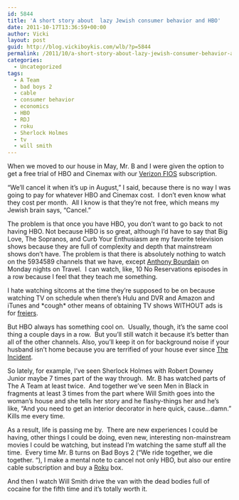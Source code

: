 ```yaml
---
id: 5844
title: 'A short story about  lazy Jewish consumer behavior and HBO'
date: 2011-10-17T13:36:59+00:00
author: Vicki
layout: post
guid: http://blog.vickiboykis.com/wlb/?p=5844
permalink: /2011/10/a-short-story-about-lazy-jewish-consumer-behavior-and-hbo/
categories:
  - Uncategorized
tags:
  - A Team
  - bad boys 2
  - cable
  - consumer behavior
  - economics
  - HBO
  - RDJ
  - roku
  - Sherlock Holmes
  - tv
  - will smith
---
```

When we moved to our house in May, Mr. B and I were given the option to get a free trial of HBO and Cinemax with our <a href="http://en.wikipedia.org/wiki/Verizon_FiOS" target="_blank">Verizon FIOS</a> subscription.

&#8220;We&#8217;ll cancel it when it&#8217;s up in August,&#8221; I said, because there is no way I was going to pay for whatever HBO and Cinemax cost.  I don&#8217;t even know what they cost per month.  All I know is that they&#8217;re not free, which means my Jewish brain says, &#8220;Cancel.&#8221;

The problem is that once you have HBO, you don&#8217;t want to go back to not having HBO. Not because HBO is so great, although I&#8217;d have to say that Big Love, The Sopranos, and Curb Your Enthusiasm are my favorite television shows because they are full of complexity and depth that mainstream shows don&#8217;t have. The problem is that there is absolutely nothing to watch on the 5934589 channels that we have, except <a href="http://en.wikipedia.org/wiki/Anthony_Bourdain:_No_Reservations" target="_blank">Anthony Bourdain</a> on Monday nights on Travel.  I can watch, like, 10 No Reservations episodes in a row because I feel that they teach me something.

I hate watching sitcoms at the time they&#8217;re supposed to be on because watching TV on schedule when there&#8217;s Hulu and DVR and Amazon and iTunes and \*cough\* other means of obtaining TV shows WITHOUT ads is for <a href="http://blog.vickiboykis.com/wlb/?s=freier" target="_blank">freiers</a>.

But HBO always has something cool on.  Usually, though, it&#8217;s the same cool thing a couple days in a row.  But you&#8217;ll still watch it because it&#8217;s better than all of the other channels. Also, you&#8217;ll keep it on for background noise if your husband isn&#8217;t home because you are terrified of your house ever since <a href="http://blog.vickiboykis.com/wlb/2011/07/21/how-loud-can-you-scream-thanks-to-either-nature-or-nurture-i-found-out-yesterday/" target="_blank">The Incident</a>.

So lately, for example, I&#8217;ve seen Sherlock Holmes with Robert Downey Junior maybe 7 times part of the way through.  Mr. B has watched parts of The A Team at least twice.  And together we&#8217;ve seen Men in Black in fragments at least 3 times from the part where Will Smith goes into the woman&#8217;s house and she tells her story and he flashy-things her and he&#8217;s like, &#8220;And you need to get an interior decorator in here quick, cause&#8230;damn.&#8221; Kills me every time.

As a result, life is passing me by.  There are new experiences I could be having, other things I could be doing, even new, interesting non-mainstream movies I could be watching, but instead I&#8217;m watching the same stuff all the time.  Every time Mr. B turns on Bad Boys 2 (&#8220;We ride together, we die together. &#8220;), I make a mental note to cancel not only HBO, but also our entire cable subscription and buy a <a href="http://www.roku.com/" target="_blank">Roku</a> box.

And then I watch Will Smith drive the van with the dead bodies full of cocaine for the fifth time and it&#8217;s totally worth it.

&nbsp;